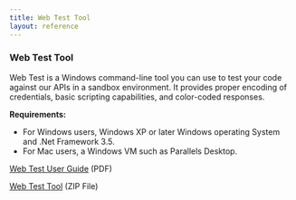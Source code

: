 ```yaml
---
title: Web Test Tool
layout: reference
---
```


### Web Test Tool

Web Test is a Windows command-line tool you can use to test your code against our APIs in a sandbox environment. It provides proper encoding of credentials, basic scripting capabilities, and color-coded responses.

**Requirements:**

* For Windows users, Windows XP or later Windows operating System and .Net Framework 3.5.
* For Mac users, a Windows VM such as Parallels Desktop.

[Web Test User Guide](/tools-support/tools-files/WebTestUtilityUserGuide.pdf) (PDF)

[Web Test Tool](/tools-support/tools-files/webtest.zip) (ZIP File)
